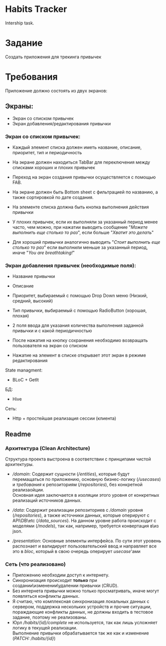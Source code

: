 # Habits Tracker

Intership task.

# Задание
Создать приложения для трекинга привычек

# Требования

Приложение должно состоять из двух экранов:

## Экраны:
  - Экран со списком привычек
  - Экран добавления/редактирования привычки

### Экран со списком привычек:
  - Каждый элемент списка должен иметь название, описание, приоритет, тип и периодичность

  - На экране должен находиться TabBar для переключения между списками хороших и плохих привычек

  - Переход на экран создания привычки осуществляется с помощью FAB.

  - На экране должен быть Bottom sheet с фильтрацией по названию, а также сортировкой по дате создания.

  - На элементе списка должна быть кнопка выполнения действия привычки

  - У плохих привычек, если их выполняли за указанный период менее часто, чем можно, при нажатии выводить сообщение "*Можете выполнить еще столько то раз*", если больше "*Хватит это делать*"

  - Для хороший привычки аналогично выводить "*Стоит выполнить еще столько то раз*" если выполнили меньше за указанный период, иначе "*You are breathtaking!*"

### Экран добавления привычек (необходимые поля):
  - Название привычки
  
  - Описание

  - Приоритет, выбираемый с помощью Drop Down меню (Низкий, средний, высокий)

  - Тип привычки, выбираемый с помощью RadioButton (хорошая, плохая)

  - 2 поля ввода для указания количества выполнения заданной привычки и с какой периодичностью
  
  - После нажатия на кнопку сохранения необходимо возвращать пользователя на экран со списком

  - Нажатие на элемент в списке открывает этот экран в режиме редактирования

State managment:
  - BLoC + GetIt

БД:
  - Hive

Сеть:
  - Http + простейшая реализация сессии (клиента)
  
## Readme
### Архитектура (Clean Architecture)
Структура проекта выстроена в соответствии с принципами чистой архитектуры.

  - */domain*: Содержит сущности (*/entities*), которые будут перемащаться по приложению, основную бизнес-логику (*/usecases*) и *требования* к репозиториям (*/repositories*), без конкретной реализаойции.  
  Основная идея заключается в изоляции этого уровня от конкретных реализаций источников данных.
  
  - */data*: Содержит реализации репозиториев с */domain* уровня (*/repositories*), а также источники данных, которые оперируют с API\DB\etc (*/data_sources*). На данном уровне работа происходит с моделями (*/models*), так как, например, требуется конвертация в\из json.

  - */presentation*: Основные элементы интерфейса. По сути этот уровень распознает и валидирует пользовательский ввод и направляет все это в *bloc*, который в свою очередь оперирует *usecase*'ами

### Сеть (что реализовано)
- Приложению необходим доступ к интернету.
- Синхронизация происходит **только** при создании\изменении\удалении привычки (CRUD).
- Без интернета привычки можно только просматривать, иначе могут появляться конфликты данных.
- Я считаю, что комплексная синхронизация локальных данных с сервером, поддержка нескольких устройств и прочие ситуации, пораждающие конфликты данных, не должны входить в тестовое задание, поэтому не реализованы.
- Юрл */habits/{id}/complete* не используется, так как лишь усложняет логику в текущей реализации.  
Выполнение привычки обрабатывается так же как и изменение (*PATCH: /habits/{id}*)
